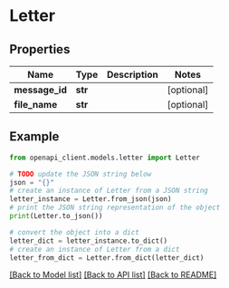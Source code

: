 # Letter


## Properties

Name | Type | Description | Notes
------------ | ------------- | ------------- | -------------
**message_id** | **str** |  | [optional]
**file_name** | **str** |  | [optional]

## Example

```python
from openapi_client.models.letter import Letter

# TODO update the JSON string below
json = "{}"
# create an instance of Letter from a JSON string
letter_instance = Letter.from_json(json)
# print the JSON string representation of the object
print(Letter.to_json())

# convert the object into a dict
letter_dict = letter_instance.to_dict()
# create an instance of Letter from a dict
letter_from_dict = Letter.from_dict(letter_dict)
```
[[Back to Model list]](../README.md#documentation-for-models) [[Back to API list]](../README.md#documentation-for-api-endpoints) [[Back to README]](../README.md)
